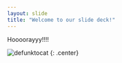 ```yaml
---
layout: slide
title: "Welcome to our slide deck!"
---
```


Hoooorayyy!!!!

![defunktocat](https://octodex.github.com/images/defunktocat.png)
{: .center}
